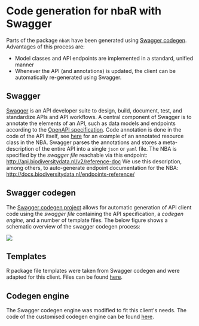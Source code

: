 # Code generation for nbaR with Swagger

Parts of the package `nbaR` have been generated using 
[Swagger codegen](https://github.com/swagger-api/swagger-codegen).
Advantages of this process are:

 * Model classes and API endpoints are implemented in a standard, unified manner
 * Whenever the API (and annotations) is updated, the client can be automatically 
   re-generated using Swagger.


## Swagger

[Swagger](https://swagger.io/) is an API developer suite 
to design, build, document, test, and standardize APIs and API workflows.
A central component of Swagger is to annotate the elements of an API, such as 
data models and endpoints according to the 
[OpenAPI specification](https://swagger.io/docs/specification/about/). 
Code annotation is done in the code of the API itself, see 
[here](https://github.com/naturalis/naturalis_data_api/blob/V2_master/nl.naturalis.nba.rest/src/main/java/nl/naturalis/nba/rest/resource/SpecimenResource.java) 
for an example of an annotated resource class in the NBA. 
Swagger parses the annotations and stores a meta-description of the entire API
into a single `json` or `yaml` file. The NBA is specified by the *swagger file*
reachable via this endpoint: http://api.biodiversitydata.nl/v2/reference-doc
We use this description, among others, to auto-generate endpoint documentation
for the NBA: http://docs.biodiversitydata.nl/endpoints-reference/


## Swagger codegen

The [Swagger codegen project](https://github.com/swagger-api/swagger-codegen)
allows for automatic generation of API client code
using the *swagger file* containing the API specification, 
a *codegen engine*, and a number of template files. The below figure shows a
schematic overview of the swagger codegen process:

![](https://raw.githubusercontent.com/naturalis/nbaR/master/other/img/nbaR_codegen.png)


## Templates

R package file templates were taken from Swagger codegen and were adapted for this client.
Files can be found [here](https://github.com/naturalis/nbaR/tree/master/other/swagger/swagger-templates).

## Codegen engine

The Swagger codegen engine was modified to fit this client's needs.
The code of the customised codegen engine can be found 
[here](https://github.com/naturalis/nbaR/tree/master/other/swagger/codegen/nbaRcodegen).
